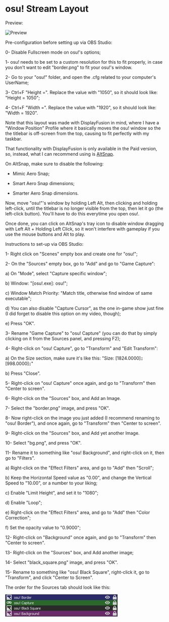 # osu! Stream Layout

Preview: 

![Preview](Preview.gif)

Pre-configuration before setting up via OBS Studio:

0- Disable Fullscreen mode on osu!'s options;

1- osu! needs to be set to a custom resolution for this to fit properly, in case you don't want to edit "border.png" to fit your osu!'s window.

2- Go to your "osu!" folder, and open the .cfg related to your computer's UserName;

3- Ctrl+F "Height =". Replace the value with "1050", so it should look like: "Height = 1050";

4- Ctrl+F "Width =". Replace the value with "1920", so it should look like: "Width = 1920".

Note that this layout was made with DisplayFusion in mind, where I have a "Window Position" Profile where it basically moves the osu! window so the the titlebar is off-screen from the top, causing to fit perfectly with my taskbar.

That functionality with DisplayFusion is only available in the Paid version, so, instead, what I can recommend using is [AltSnap](https://github.com/RamonUnch/AltSnap).

On AltSnap, make sure to disable the following:

* Mimic Aero Snap;

* Smart Aero Snap dimensions;

* Smarter Aero Snap dimensions.

Now, move "osu!"'s window by holding Left Alt, then clicking and holding left-click, until the titlebar is no longer visible from the top, then let it go (the left-click button). You'll have to do this everytime you open osu!.

Once done, you can click on AltSnap's tray icon to disable window dragging with Left Alt + Holding Left Click, so it won't interfere with gameplay if you use the mouse buttons and Alt to play.

Instructions to set-up via OBS Studio:

1- Right click on "Scenes" empty box and create one for "osu!";

2- On the "Sources" empty box, go to "Add" and go to "Game Capture":

a) On "Mode", select "Capture specific window";

b) Window: "[osu!.exe]: osu!";

c) Window Match Priority: "Match title, otherwise find window of same executable";

d) You can also disable "Capture Cursor", as the one in-game show just fine (I did forget to disable this option on my video, though);

e) Press "OK".

3- Rename "Game Capture" to "osu! Capture" (you can do that by simply clicking on it from the Sources panel, and pressing F2);

4- Right-click on "osu! Capture", go to "Transform" and "Edit Transform":

a) On the Size section, make sure it's like this:
"Size: [1824.0000]↨ [998.0000]↨"

b) Press "Close".

5- Right-click on "osu! Capture" once again, and go to "Transform" then "Center to screen".

6- Right-click on the "Sources" box, and Add an Image.

7- Select the "border.png" image, and press "OK".

8- Now right-click on the image you just added (I recommend renaming to "osu! Border"), and once again, go to "Transform" then "Center to screen".

9- Right-click on the "Sources" box, and Add yet another Image.

10- Select "bg.png", and press "OK".

11- Rename it to something like "osu! Background", and right-click on it, then go to "Filters".

a) Right-click on the "Effect Filters" area, and go to "Add" then "Scroll";

b) Keep the Horizontal Speed value as "0.00", and change the Vertical Speed to "10.00", or a number to your liking;

c) Enable "Limit Height", and set it to "1080";

d) Enable "Loop";

e) Right-click on the "Effect Filters" area, and go to "Add" then "Color Correction";

f) Set the opacity value to "0.9000";

12- Right-click on "Background" once again, and go to "Transform" then "Center to screen".

13- Right-click on the "Sources" box, and Add another image;

14- Select "black_square.png" image, and press "OK".

15- Rename to something like "osu! Black Square", right-click it, go to "Transform", and click "Center to Screen".

The order for the Sources tab should look like this:

![Order](order.png)